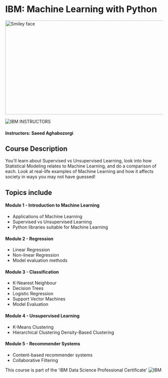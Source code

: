 # IBM: Machine Learning with Python

<img src="https://i.imgur.com/YCFnjvg.png" alt="Smiley face" height="300" width="600">

![IBM](http://i.imgur.com/Qktqnu1.png) INSTRUCTORS
#### Instructors: Saeed Aghabozorgi

## Course Description

You'll learn about Supervised vs Unsupervised Learning, look into how Statistical Modeling relates to Machine Learning, and do a comparison of each.
Look at real-life examples of Machine Learning and how it affects society in ways you may not have guessed!

## Topics include

#### Module 1 - Introduction to Machine Learning
- Applications of Machine Learning
- Supervised vs Unsupervised Learning
- Python libraries suitable for Machine Learning
#### Module 2 - Regression
- Linear Regression
- Non-linear Regression
- Model evaluation methods
#### Module 3 - Classification
- K-Nearest Neighbour
- Decision Trees
- Logistic Regression
- Support Vector Machines
- Model Evaluation
#### Module 4 - Unsupervised Learning
- K-Means Clustering
- Hierarchical Clustering
Density-Based Clustering
#### Module 5 - Recommender Systems
- Content-based recommender systems
- Collaborative Filtering

This course is part of the 'IBM Data Science Professional Certificate'
![IBM](https://i.imgur.com/j6yW3WS.png)